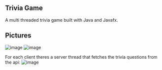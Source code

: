 ## Trivia Game
A multi threaded trivia game built with Java and Javafx.

## Pictures
![image](https://github.com/Yusef-H/trivia-game/assets/81261114/caf53370-2205-446e-8892-ed2a30ad5a6d)
![image](https://github.com/Yusef-H/trivia-game/assets/81261114/a4c51575-6175-445b-82dc-646be118bf2c)


For each client theres a server thread that fetches the trivia questions from the api:
![image](https://github.com/Yusef-H/trivia-game/assets/81261114/66a571f8-aeb4-4664-a6dc-38bc5e88c983)

